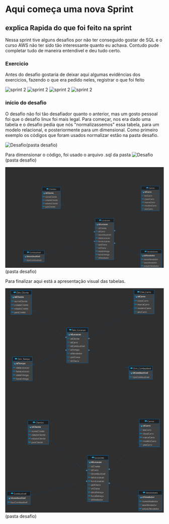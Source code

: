 # Aqui começa uma nova Sprint

## explica Rapida do que foi feito na sprint

Nessa sprint tive alguns desafios por não ter conseguido gostar de SQL e o curso AWS não ter sido tão interessante quanto eu achava.
Contudo pude completar tudo de maneira entendivel e deu tudo certo.

### Exercicio

Antes do desafio gostaria de deixar aqui algumas evidências dos exercicios, fazendo o que era pedido neles, registrar o que foi feito

![sprint 2](Evidencias/evidencia_3_código_sql_3,1.png)
![sprint 2](Evidencias/evidencia_código_sql_2_3.1.png)
![sprint 2](Evidencias/evidencia_código_sql_3.1.png)
![sprint 2](Evidencias/evidencia_1_código_sql_3,2.png)

### início do desafio

O desafio não foi tão desafiador quanto o anterior, mas um gosto pessoal foi que o desafio linux foi mais legal. Para começar, nos
era dado uma tabela e o desafio pedia que nós "normalizassemos" essa tabela, para um modelo relacional, e posteriormente para um dimensional.
Como primeiro exemplo os códigos que foram usados normalizar estão na pasta desafio.

![Desafio](Desafio/Parte_1/)(pasta desafio)

Para dimensionar o código, foi usado o arquivo .sql da pasta ![Desafio](Desafio/Parte_2/)(pasta desafio)

![Desafio](Desafio/Parte_2/Captura%20de%20tela%202024-08-16%20112652.png)(pasta desafio)

Para finalizar aqui está a apresentação visual das tabelas.

![Desafio](Desafio/Parte_3/concessionaria.sqlite.png)(pasta desafio)
